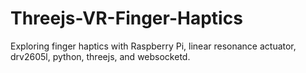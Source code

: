 # Threejs-VR-Finger-Haptics
Exploring finger haptics with Raspberry Pi, linear resonance actuator, drv2605l, python, threejs, and websocketd.

